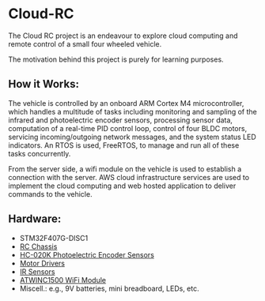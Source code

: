 # Cloud-RC

The Cloud RC project is an endeavour to explore cloud computing and remote control of a small four wheeled vehicle. 

The motivation behind this project is purely for learning purposes. 

## How it Works:
The vehicle is controlled by an onboard ARM Cortex M4 microcontroller, which handles a multitude of tasks including monitoring and sampling of the infrared and photoelectric encoder sensors, processing sensor data, computation of a real-time PID control loop, control of four BLDC motors, servicing incoming/outgoing network messages, and the system status LED indicators. An RTOS is used, FreeRTOS, to manage and run all of these tasks concurrently. 

From the server side, a wifi module on the vehicle is used to establish a connection with the server. AWS cloud infrastructure services are used to implement the cloud computing and web hosted application to deliver commands to the vehicle. 


## Hardware:
- STM32F407G-DISC1
- [RC Chassis](https://www.amazon.com/perseids-Chassis-Encoder-Wheels-Battery/dp/B07DNXBFQN/ref=sr_1_53?crid=1V33CM1RM40A2&keywords=diy%2Brc%2Bcar&qid=1659301647&sprefix=diy%2Brc%2Bcar%2Caps%2C128&sr=8-53&th=1)
- [HC-020K Photoelectric Encoder Sensors](https://www.amazon.com/gp/product/B00EERJDY4/ref=ppx_yo_dt_b_asin_title_o03_s00?ie=UTF8&psc=1)
- [Motor Drivers](https://www.amazon.com/gp/product/B07BK1QL5T/ref=ppx_yo_dt_b_asin_title_o02_s00?ie=UTF8&psc=1)
- [IR Sensors](https://www.amazon.com/Infrared-Aideepen-Avoidance-Reflective-Photoelectric/dp/B09X39QZ45/ref=sr_1_4?crid=2IRMCLS5WV0Z3&keywords=infrared+sensors&qid=1659301925&sprefix=infrared+sensor%2Caps%2C146&sr=8-4)
- [ATWINC1500 WiFi Module](https://www.adafruit.com/product/2999)
- Miscell.: e.g., 9V batteries, mini breadboard, LEDs, etc.


